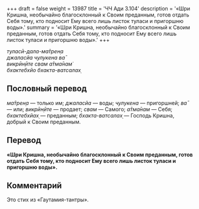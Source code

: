 +++
draft = false
weight = 13987
title = 'ЧЧ Ади 3.104'
description = '«Шри Кришна, необычайно благосклонный к Своим преданным, готов отдать Себя тому, кто подносит Ему всего лишь листок туласи и пригоршню воды».'
summary = '«Шри Кришна, необычайно благосклонный к Своим преданным, готов отдать Себя тому, кто подносит Ему всего лишь листок туласи и пригоршню воды».'
+++

_туласӣ-дала-ма̄трен̣а  
джаласйа чулукена ва̄  
викрӣн̣ӣте свам а̄тма̄нам̇  
бхактебхйо бхакта-ватсалах̣_

## Пословный перевод

_ма̄трен̣а_ — только им; _джаласйа_ — воды; _чулукена_ — пригоршней; _ва̄_ — или; _викрӣн̣ӣте_ — продает; _свам_ — Самого; _а̄тма̄нам_ — Себя; _бхактебхйах̣_ — преданным; _бхакта_\-_ватсалах̣_ — Господь Кришна, добрый к Своим преданным.

## Перевод

**«Шри Кришна, необычайно благосклонный к Своим преданным, готов отдать Себя тому, кто подносит Ему всего лишь листок туласи и пригоршню воды».**

## Комментарий

Это стих из «Гаутамия-тантры».
